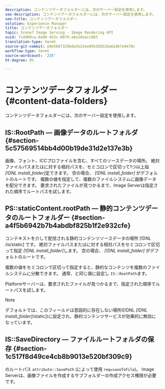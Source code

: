 ```yaml
---
description: コンテンツデータフォルダーには、次のサーバー設定を使用します。
seo-description: コンテンツデータフォルダーには、次のサーバー設定を使用します。
seo-title: コンテンツデータフォルダー
solution: Experience Manager
title: コンテンツデータフォルダー
topic: Scene7 Image Serving - Image Rendering API
uuid: 7c4d60ca-8a8b-453c-887d-a6a16eacc883
translation-type: tm+mt
source-git-commit: e8e5b07329bde3e23ee095d5022da62d67e9478c
workflow-type: tm+mt
source-wordcount: '235'
ht-degree: 0%

---
```



# コンテンツデータフォルダー{#content-data-folders}

コンテンツデータフォルダーには、次のサーバー設定を使用します。

## IS::RootPath — 画像データのルートフォルダ {#section-5c57569514bb4d00b19de31d2e137e3b}

画像、フォント、ICCプロファイルを含む、すべてのソースデータの場所。 絶対ファイルパスまたはに対する相対パスを、セミコロンで区切って1つ以上指 *[!DNL install_folder]*&#x200B;定できます。 空の場合、 *[!DNL install_folder]* がデフォルトのルートです。 複数の値を指定して、複数のファイルシステムに画像データを配分できます。 要求されたファイルが見つかるまで、Image Serverは指定された順序でルートパスを試します。

## PS::staticContent.rootPath — 静的コンテンツデータのルートフォルダー {#section-a4f5b6942b7b4abdbf825b1f2e932cfe}

コンテキストを介して配信される静的コンテンツソースデータの場所 [!DNL /is/static] です。 絶対ファイルパスまたはに対する相対パスをセミコロンで区切って指定 *[!DNL install_folder]*&#x200B;します。 空の場合、 *[!DNL install_folder]* がデフォルトのルートです。

複数の値をセミコロンで区切って指定すると、静的なコンテンツを複数のファイルシステムに分散できます。 通常、と同じ値に設定し `IS::RootPath`ます。

Platformサーバーは、要求されたファイルが見つかるまで、指定された順序でルートパスを試します。

>[!NOTE]
>
>デフォルトでは、このフィールドは意図的に存在しない場所([!DNL *[!DNL install_folder]*/static])に設定され、静的コンテンツサービスが効果的に無効になっています。

## IS::SaveDirectory — ファイルルートフォルダの保存 {#section-1c517f8d49ce4cb8b9013e520bf309c9}

のルートパス `attribute::SavePath` (によって使用 `req=saveToFile`)。 Image Serverは、画像ファイルを作成するサブフォルダーの作成アクセス権限が必要です。
